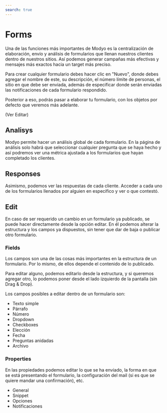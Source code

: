 ```yaml
---
search: true
---
```


# Forms

Una de las funciones más importantes de Modyo es la centralización de elaboración, envío y análisis de formularios que llenan nuestros clientes dentro de nuestros sitios. Así podemos generar campañas más efectivas y mensajes más exactos hacia un target más preciso.

Para crear cualquier formulario debes hacer clic en "Nuevo", donde debes agregar el nombre de este, su descripción, el número límite de personas, el sitio en que debe ser enviada, además de especificar donde serán enviadas las notificaciones de cada formulario respondido.

Posterior a eso, podrás pasar a elaborar tu formulario, con los objetos por defecto que veremos más adelante. 

(Ver Editar)

## Analisys

Modyo permite hacer un análisis global de cada formulario. En la página de análisis solo habrá que seleccionar cualquier pregunta que se haya hecho y así podremos ver una métrica ajustada a los formularios que hayan completado los clientes.

## Responses

Asimismo, podemos ver las respuestas de cada cliente. Acceder a cada uno de los formularios llenados por alguien en específico y ver o que contestó.

## Edit

En caso de ser requerido un cambio en un formulario ya publicado, se puede hacer directamente desde la opción editar. En él podemos alterar la estructura y los campos ya dispuestos, sin tener que dar de baja o publicar otro formulario.

### Fields

Los campos son una de las cosas más importantes en la estructura de un formulario. Por lo mismo, de ellos depende el contenido de lo publicado.

Para editar alguno, podemos editarlo desde la estructura, y si queremos agregar otro, lo podemos poner desde el lado izquierdo de la pantalla (sin Drag & Drop).

Los campos posibles a editar dentro de un formulario son:

- Texto simple
- Párrafo
- Número
- Dropdown
- Checkboxes
- Elección
- Fecha
- Preguntas anidadas
- Archivo

### Properties

En las propiedades podemos editar lo que se ha enviado, la forma en que se está presentando el formulario, la configuración del mail (si es que se quiere mandar una confirmación), etc.

- General
- Snippet
- Opciones
- Notificaciones
